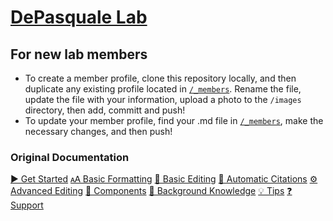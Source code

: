 # [DePasquale Lab](https://depasquale-lab.github.io)

## For new lab members

- To create a member profile, clone this repository locally, and then duplicate any existing profile located in [`/_members`](https://github.com/depasquale-lab/depasquale-lab.github.io/tree/main/_members). Rename the file, update the file with your information, upload a photo to the `/images` directory, then add, committ and push!
- To update your member profile, find your .md file in [`/_members`](https://github.com/depasquale-lab/depasquale-lab.github.io/tree/main/_members), make the necessary changes, and then push!

### Original Documentation

[▶️ Get Started](https://github.com/greenelab/lab-website-template/wiki/Get-Started)
[🗚 Basic Formatting](https://github.com/greenelab/lab-website-template/wiki/Basic-Formatting)
[📝 Basic Editing](https://github.com/greenelab/lab-website-template/wiki/Basic-Editing)
[🤖 Automatic Citations](https://github.com/greenelab/lab-website-template/wiki/Automatic-Citations)
[⚙️ Advanced Editing](https://github.com/greenelab/lab-website-template/wiki/Advanced-Editing)
[🧱 Components](https://github.com/greenelab/lab-website-template/wiki/Components)
[🧠 Background Knowledge](https://github.com/greenelab/lab-website-template/wiki/Background-Knowledge)
[💡 Tips](https://github.com/greenelab/lab-website-template/wiki/Tips)
[❓ Support](https://github.com/greenelab/lab-website-template/wiki/Support)

